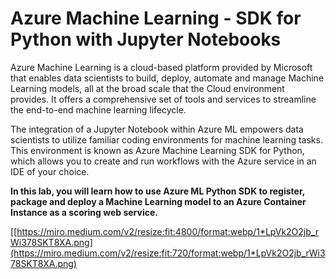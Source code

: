 # Azure Machine Learning - SDK for Python with Jupyter Notebooks

Azure Machine Learning is a cloud-based platform provided by Microsoft that enables data scientists to build, deploy, automate and manage Machine Learning models, all at the broad scale that the Cloud environment provides. It offers a comprehensive set of tools and services to streamline the end-to-end machine learning lifecycle.


The integration of a Jupyter Notebook within Azure ML empowers data scientists to utilize familiar coding environments for machine learning tasks. This environment is known as Azure Machine Learning SDK for Python, which allows you to create and run workflows with the Azure service in an IDE of your choice.

**In this lab, you will learn how to use Azure ML Python SDK to register, package and deploy a Machine Learning model to an Azure Container Instance as a scoring web service.**




[[https://miro.medium.com/v2/resize:fit:4800/format:webp/1*LpVk2O2jb_rWi378SKT8XA.png](https://miro.medium.com/v2/resize:fit:720/format:webp/1*LpVk2O2jb_rWi378SKT8XA.png)





